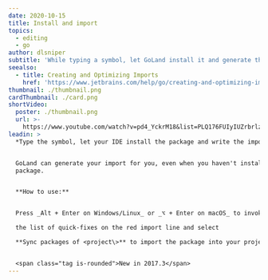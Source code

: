 ```yaml
---
date: 2020-10-15
title: Install and import
topics:
  - editing
  - go
author: dlsniper
subtitle: 'While typing a symbol, let GoLand install it and generate the import.'
seealso:
  - title: Creating and Optimizing Imports
    href: 'https://www.jetbrains.com/help/go/creating-and-optimizing-imports.html'
thumbnail: ./thumbnail.png
cardThumbnail: ./card.png
shortVideo:
  poster: ./thumbnail.png
  url: >-
    https://www.youtube.com/watch?v=pd4_YckrM18&list=PLQ176FUIyIUZrbrlz4AY1V8VzBJKZyVlW&index=59
leadin: >
  *Type the symbol, let your IDE install the package and write the import.*


  GoLand can generate your import for you, even when you haven't installed the
  package.


  **How to use:**


  Press _Alt + Enter on Windows/Linux_ or _⌥ + Enter on macOS_ to invoke

  the list of quick-fixes on the red import line and select

  **Sync packages of <project\>** to import the package into your project.


  <span class="tag is-rounded">New in 2017.3</span>
---
```


